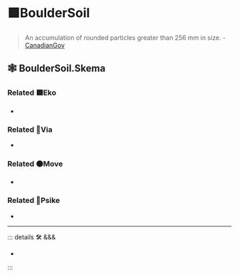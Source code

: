# 🟩<eko>BoulderSoil</eko>

> An accumulation of rounded particles greater than 256 mm in size. - [CanadianGov](https://sis.agr.gc.ca/cansis/taxa/cssc3/chpt18.html)

## 🕸 BoulderSoil.Skema

### Related 🟩<eko>Eko</eko>

-

### Related 🔻<via>Via</via>

-

### Related 🟠<move>Move</move>

-

### Related 💜<psike>Psike</psike>

-

---

<!-- =================================================== -->
<!-- =================================================== -->
<!-- =================================================== -->
<!-- =================================================== -->
<!-- =================================================== -->
::: details 🛠 <dev>&&&</dev>

-

:::
